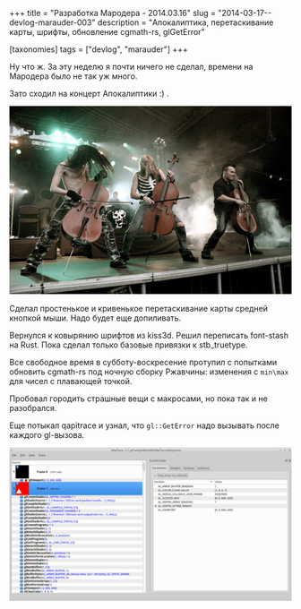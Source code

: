 +++
title = "Разработка Мародера - 2014.03.16"
slug = "2014-03-17--devlog-marauder-003"
description = "Апокалиптика, перетаскивание карты, шрифты, обновление cgmath-rs, glGetError"

[taxonomies]
tags = ["devlog", "marauder"]
+++

Ну что ж. За эту неделю я почти ничего не сделал, времени на Мародера
было не так уж много.

Зато сходил на концерт Апокалиптики :) .

![apocalyptica-pic](2015-11-23--apocalyptica.jpg)

Сделал простенькое и кривенькое перетаскивание карты средней кнопкой
мыши. Надо будет еще допиливать.

Вернулся к ковырянию шрифтов из kiss3d. Решил переписать font-stash на
Rust. Пока сделал только базовые привязки к stb\_truetype.

Все свободное время в субботу-воскресение протупил с попытками обновить
cgmath-rs под ночную сборку Ржавчины: изменения с `min\max` для чисел с
плавающей точкой.

Пробовал городить страшные вещи с макросами, но пока так и не
разобрался.

Еще потыкал qapitrace и узнал, что `gl::GetError` надо вызывать после
каждого gl-вызова.

![qapitrace-pic](2015-11-23--qapitrace.jpg)
